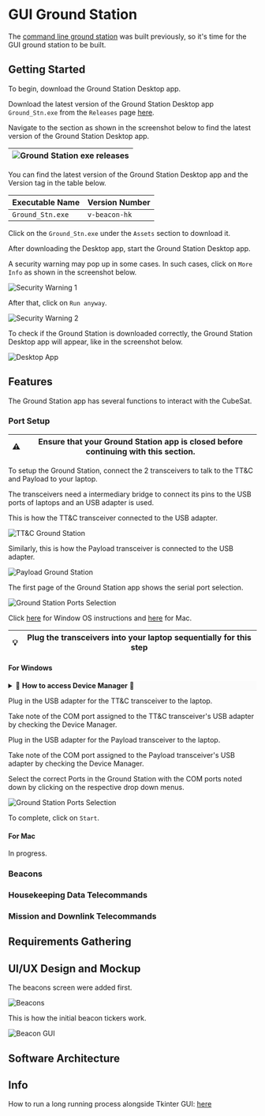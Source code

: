 # GUI Ground Station

The [command line ground station](https://github.com/huiminlim/ground_stn) was built previously, so it's time for the GUI ground station to be built.

## Getting Started

To begin, download the Ground Station Desktop app.

Download the latest version of the Ground Station Desktop app `Ground_Stn.exe` from the `Releases` page [here](https://github.com/huiminlim/ground_stn-gui/releases).

Navigate to the section as shown in the screenshot below to find the latest version of the Ground Station Desktop app.

| ![Ground Station exe releases](images/ground_stn_exe_releases.png) |
| ------------------------------------------------------------------ |

You can find the latest version of the Ground Station Desktop app and the Version tag in the table below.

| Executable Name  | Version Number |
| ---------------- | -------------- |
| `Ground_Stn.exe` | `v-beacon-hk`  |

Click on the `Ground_Stn.exe` under the `Assets` section to download it.

After downloading the Desktop app, start the Ground Station Desktop app.

A security warning may pop up in some cases. In such cases, click on `More Info` as shown in the screenshot below.

![Security Warning 1](images/security_warning1.png)

After that, click on `Run anyway`.

![Security Warning 2](images/security_warning2.png)

To check if the Ground Station is downloaded correctly, the Ground Station Desktop app will appear, like in the screenshot below.

![Desktop App](images/app_start.png)

## Features

The Ground Station app has several functions to interact with the CubeSat.

### Port Setup

| ⚠️ | **Ensure that your Ground Station app is closed before continuing with this section.** |
| - | -------------------------------------------------------------------------------------- |

To setup the Ground Station, connect the 2 transceivers to talk to the TT&C and Payload to your laptop.

The transceivers need a intermediary bridge to connect its pins to the USB ports of laptops and an USB adapter is used.

This is how the TT&C transceiver connected to the USB adapter.

![TT&C Ground Station](images/ttnc_ground_station.jpg)

Similarly, this is how the Payload transceiver is connected to the USB adapter.

![Payload Ground Station](images/payload_ground_station.jpg)

The first page of the Ground Station app shows the serial port selection.

![Ground Station Ports Selection](images/ground_station_page1.PNG)

Click [here](#for-windows) for Window OS instructions and [here](#for-mac) for Mac.

| 💡 | **Plug the transceivers into your laptop sequentially for this step** |
| --- | -------------------------------------------------------------------- |

#### For Windows

<details style="background-color:#fbfbfb">
<summary> 🔔 <b>How to access Device Manager</b> 🔔 </summary>
<br>
<div style="background-color:#fbfbfb">

Press and hold the Windows key and type in <code> Device Manager </code>.

Click on <code> Device Manager </code> and navigate to <code> COM and LPT </code>

View the current COM port of the USB inserted.
</div>
</details>

Plug in the USB adapter for the TT&C transceiver to the laptop.

Take note of the COM port assigned to the TT&C transceiver's USB adapter by checking the Device Manager.

Plug in the USB adapter for the Payload transceiver to the laptop.

Take note of the COM port assigned to the Payload transceiver's USB adapter by checking the Device Manager.

Select the correct Ports in the Ground Station with the COM ports noted down by clicking on the respective drop down menus.

![Ground Station Ports Selection](images/ground_station_page1_select.PNG)

To complete, click on `Start`.

#### For Mac

In progress.

### Beacons

### Housekeeping Data Telecommands

### Mission and Downlink Telecommands

## Requirements Gathering

## UI/UX Design and Mockup

The beacons screen were added first.

![Beacons](images/beacons.png)

This is how the initial beacon tickers work.

![Beacon GUI](images/beacon.gif)

## Software Architecture

## Info

How to run a long running process alongside Tkinter GUI: [here](https://zetcode.com/articles/tkinterlongruntask/)
